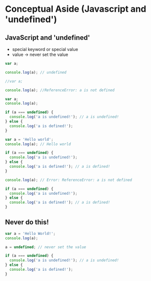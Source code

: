 # Conceptual Aside (Javascript and 'undefined')

## JavaScript and 'undefined'

- special keyword or special value
- value -> never set the value

```js
var a;

console.log(a); // undefined
```

```js
//var a;

console.log(a); //ReferenceError: a is not defined
```

```js
var a;
console.log(a);

if (a === undefined) {
  console.log('a is undefined!'); // a is undefined!
} else {
  console.log('a is defined!');
}
```

```js
var a = 'Hello world';
console.log(a); // Hello world

if (a === undefined) {
  console.log('a is undefined!');
} else {
  console.log('a is defined!'); // a is defined!
}
```

```js
console.log(a); // Error: ReferenceError: a is not defined

if (a === undefined) {
  console.log('a is undefined!');
} else {
  console.log('a is defined!'); // a is defined!
}
```

## Never do this!

```js
var a = 'Hello World!';
console.log(a);

a = undefined; // never set the value

if (a === undefined) {
  console.log('a is undefined!'); // a is undefined!
} else {
  console.log('a is defined!');
}
```

